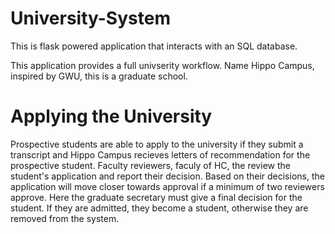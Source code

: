 # University-System

This is flask powered application that interacts with an SQL database. 

This application provides a full univserity workflow. Name Hippo Campus, inspired by GWU, this is a graduate school. 

# Applying the University
Prospective students are able to apply to the university if they submit a transcript and Hippo Campus recieves letters of recommendation for the prospective student. Faculty reviewers, faculy of HC, the review the student's application and report their decision. Based on their decisions, the application will move closer towards approval if a minimum of two reviewers approve. Here the graduate secretary must give a final decision for the student. If they are admitted, they become a student, otherwise they are removed from the system. 

